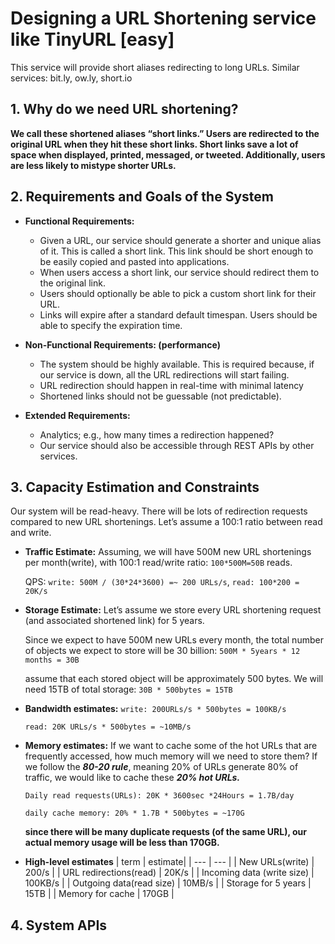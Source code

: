 # Designing a URL Shortening service like TinyURL [easy]
This service will provide short aliases redirecting to long URLs. Similar services: bit.ly, ow.ly, short.io

## 1. Why do we need URL shortening?
**We call these shortened aliases “short links.” Users are redirected to the original URL when they hit these short links. Short links save a lot of space when displayed, printed, messaged, or tweeted. 
Additionally, users are less likely to mistype shorter URLs.**

## 2. Requirements and Goals of the System
- **Functional Requirements:**
  - Given a URL, our service should generate a shorter and unique alias of it. This is called a short link. This link should be short enough to be easily copied and pasted into applications.
  - When users access a short link, our service should redirect them to the original link.
  - Users should optionally be able to pick a custom short link for their URL.
  - Links will expire after a standard default timespan. Users should be able to specify the expiration time.

- **Non-Functional Requirements: (performance)**
  - The system should be highly available. This is required because, if our service is down, all the URL redirections will start failing.
  - URL redirection should happen in real-time with minimal latency
  - Shortened links should not be guessable (not predictable).
 
 - **Extended Requirements:**
    - Analytics; e.g., how many times a redirection happened?
    - Our service should also be accessible through REST APIs by other services.

## 3. Capacity Estimation and Constraints
Our system will be read-heavy. There will be lots of redirection requests compared to new URL shortenings. 
Let’s assume a 100:1 ratio between read and write.

- **Traffic Estimate:**
  Assuming, we will have 500M new URL shortenings per month(write), with 100:1 read/write ratio: ```100*500M=50B``` reads.

  QPS: ```write: 500M / (30*24*3600) =~ 200 URLs/s```, ```read: 100*200 = 20K/s```

- **Storage Estimate:**
  Let’s assume we store every URL shortening request (and associated shortened link) for 5 years. 

  Since we expect to have 500M new URLs every month, the total number of objects we expect to store will be 30 billion: ```500M * 5years * 12 months = 30B```

  assume that each stored object will be approximately 500 bytes. We will need 15TB of total storage: ```30B * 500bytes = 15TB```

- **Bandwidth estimates:**
  ```write: 200URLs/s * 500bytes = 100KB/s```

  ```read: 20K URLs/s * 500bytes = ~10MB/s```

- **Memory estimates:** If we want to cache some of the hot URLs that are frequently accessed, how much memory will we need to store them? 
  If we follow the ***80-20 rule***, meaning 20% of URLs generate 80% of traffic, we would like to cache these ***20% hot URLs.***

  ```Daily read requests(URLs): 20K * 3600sec *24Hours = 1.7B/day```

  ```daily cache memory: 20% * 1.7B * 500bytes = ~170G```

  **since there will be many duplicate requests (of the same URL), our actual memory usage will be less than 170GB.**
  
- **High-level estimates**
  | term | estimate|
  | --- | --- |
  | New URLs(write) | 200/s |
  | URL redirections(read) | 20K/s |
  | Incoming data (write size) | 100KB/s |
  | Outgoing data(read size) | 10MB/s |
  | Storage for 5 years | 15TB |
  | Memory for cache | 170GB |

 ## 4. System APIs
    
